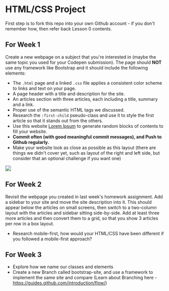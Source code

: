 # HTML/CSS Project

First step is to fork this repo into your own Github account - if you don't remember how, then refer back Lesson 0 contents.

## For Week 1

Create a new webpage on a subject that you're interested in (maybe the same topic you used for your Codepen submission). The page should **NOT** use any framework like Bootstrap and it should include the following elements:
  - The `.html` page and a linked `.css` file applies a consistent color scheme to links and text on your page.
  - A page header with a title and description for the site.
  - An articles section with three articles, each including a title, summary and a link.
  - Proper use of the semantic HTML tags we discussed.
  - Research the `:first-child` pseudo-class and use it to style the first article so that it stands out from the others.
  - Use this website [Lorem Ipsum](http://www.lipsum.com/) to generate random blocks of contents to fill your website.
  - **Commit often (with good meaningful commit messages), and Push to Github regularly.**
  - Make your website look as close as possible as this layout (there are things we didn't cover yet, such as layout of the right and left side, but consider that an optional challenge if you want one)

  <a href="https://github.com/Code-Your-Future/HTML-CSS/blob/master/blog.png" target="blank">
    <img src="https://github.com/Code-Your-Future/HTML-CSS/blob/master/blog.png" style="border: 1px solid #bababa;">
  </a>
  

## For Week 2

Revisit the webpage you created in last week's homework assignment. Add a sidebar to your site and move the site description into it. This should appear below the articles on small screens, then switch to a two-column layout with the articles and sidebar sitting side-by-side. Add at least three more articles and then convert them to a grid, so that you show 3 articles per row in a box layout.

- Research mobile-first, how would your HTML/CSS have been different if you followed a mobile-first approach?

## For Week 3
  - Explore how we name our classes and elements
  - Create a new Branch called bootstrap-site, and use a framework to implement the same site and compare
  (Learn about Branching here - https://guides.github.com/introduction/flow/)
